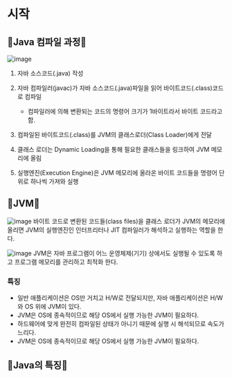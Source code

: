 # 시작

## 🚕Java 컴파일 과정🚕

![image](https://user-images.githubusercontent.com/77817094/193726114-68b82214-74cb-40f1-a87f-d3d3c6024469.png)

1. 자바 소스코드(.java) 작성
2. 자바 컴파일러(javac)가 자바 소스코드(.java)파일을 읽어 바이트코드(.class)코드로 컴파일
	- 컴파일러에 의해 변환되는 코드의 명령어 크기가 1바이트라서 바이트 코드라고 함.
3. 컴파일된 바이트코드(.class)를 JVM의 클래스로더(Class Loader)에게 전달
4. 클래스 로더는 Dynamic Loading을 통해 필요한 클래스들을 링크하여 JVM 메모리에 올림

5. 실행엔진(Execution Engine)은 JVM 메모리에 올라온 바이트 코드들을 명령어 단위로 하나씩 가져와 실행

## 🚕JVM🚕

![image](https://user-images.githubusercontent.com/77817094/193728081-e4dde9c1-e74a-4db3-9955-2e9f29ae5acf.png)
바이트 코드로 변환된 코드들(class files)을 클래스 로더가 JVM의 메모리에 올리면 JVM의 실행엔진인 인터프리터나 JIT 컴파일러가 해석하고 실행하는 역할을 한다.

![image](https://user-images.githubusercontent.com/77817094/193727791-00ee1dfb-a8fa-4142-990b-10f1554cb8c2.png)
JVM은 자바 프로그램이 어느 운영체제(기기) 상에서도 실행될 수 있도록 하고 프로그램 메모리를 관리하고 최적화 한다.

### **특징**
* 일반 애플리케이션은 OS만 거치고 H/W로 전달되지만, 자바 애플리케이션은 H/W와 OS 위에 JVM이 있다.
* JVM은 OS에 종속적이므로 해당 OS에서 실행 가능한 JVM이 필요하다. 
* 하드웨어에 맞게 완전히 컴파일된 상태가 아니기 때문에 실행 시 해석되므로 속도가 느리다.
* JVM은 OS에 종속적이므로 해당 OS에서 실행 가능한 JVM이 필요하다.

## 🚕Java의 특징🚕

